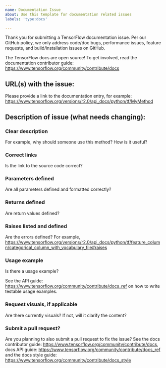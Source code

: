 ```yaml
---
name: Documentation Issue
about: Use this template for documentation related issues
labels: 'type:docs'

---
```



Thank you for submitting a TensorFlow documentation issue. Per our GitHub
policy, we only address code/doc bugs, performance issues, feature requests, and
build/installation issues on GitHub.

The TensorFlow docs are open source! To get involved, read the documentation
contributor guide: https://www.tensorflow.org/community/contribute/docs

## URL(s) with the issue:

Please provide a link to the documentation entry, for example:
https://www.tensorflow.org/versions/r2.0/api_docs/python/tf/MyMethod

## Description of issue (what needs changing):

### Clear description

For example, why should someone use this method? How is it useful?

### Correct links

Is the link to the source code correct?

### Parameters defined

Are all parameters defined and formatted correctly?

### Returns defined

Are return values defined?

### Raises listed and defined

Are the errors defined? For example,
https://www.tensorflow.org/versions/r2.0/api_docs/python/tf/feature_column/categorical_column_with_vocabulary_file#raises

### Usage example

Is there a usage example?

See the API guide: https://www.tensorflow.org/community/contribute/docs_ref
on how to write testable usage examples.

### Request visuals, if applicable

Are there currently visuals? If not, will it clarify the content?

### Submit a pull request?

Are you planning to also submit a pull request to fix the issue? See the docs
contributor guide: https://www.tensorflow.org/community/contribute/docs,
docs API guide: https://www.tensorflow.org/community/contribute/docs_ref and the
docs style guide: https://www.tensorflow.org/community/contribute/docs_style
